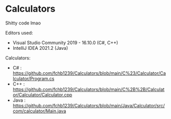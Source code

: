 # Calculators
Shitty code lmao


Editors used:
- Visual Studio Community 2019 - 16.10.0 (C#, C++)
- IntelliJ IDEA 2021.2 (Java)


Calculators:
- C# : https://github.com/fchb1239/Calculators/blob/main/C%23/Calculator/Calculator/Program.cs
- C++ : https://github.com/fchb1239/Calculators/blob/main/C%2B%2B/Calculator/Calculator/Calculator.cpp
- Java : https://github.com/fchb1239/Calculators/blob/main/Java/Calculator/src/com/calculator/Main.java
